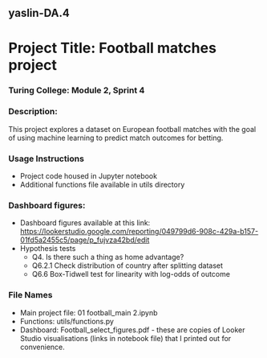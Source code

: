 ## yaslin-DA.4

# Project Title: Football matches project

### Turing College: Module 2, Sprint 4

### Description: 
This project explores a dataset on European football matches with the goal of using machine learning to predict match outcomes for betting. 

### Usage Instructions
* Project code housed in Jupyter notebook
* Additional functions file available in utils directory

### Dashboard figures:
* Dashboard figures available at this link: 
https://lookerstudio.google.com/reporting/049799d6-908c-429a-b157-01fd5a2455c5/page/p_fujvza42bd/edit 
* Hypothesis tests
    * Q4. Is there such a thing as home advantage?
    * Q6.2.1 Check distribution of country after splitting dataset
    * Q6.6 Box-Tidwell test for linearity with log-odds of outcome

### File Names
* Main project file: 01 football_main 2.ipynb
* Functions: utils/functions.py
* Dashboard: Football_select_figures.pdf - these are copies of Looker Studio visualisations (links in notebook file) that I printed out for convenience. 
